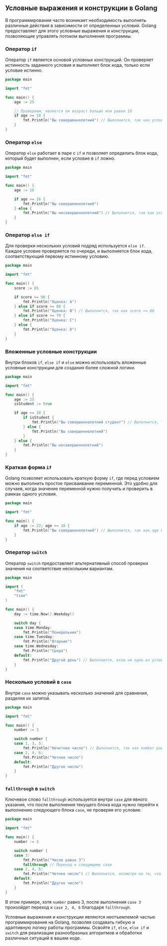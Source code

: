 ## Условные выражения и конструкции в Golang

В программировании часто возникает необходимость выполнять различные действия в зависимости от определенных условий. Golang предоставляет для этого условные выражения и конструкции, позволяющие управлять потоком выполнения программы.

### Оператор `if`

Оператор `if` является основой условных конструкций. Он проверяет истинность заданного условия и выполняет блок кода, только если условие истинно.

```go
package main

import "fmt"

func main() {
    age := 25

    // Проверяем, является ли возраст больше или равен 18
    if age >= 18 {
        fmt.Println("Вы совершеннолетний") // Выполнится, так как условие истинно
    }
}
```

### Оператор `else`

Оператор `else` работает в паре с `if` и позволяет определить блок кода, который будет выполнен, если условие в `if` ложно.

```go
package main

import "fmt"

func main() {
    age := 16

    if age >= 18 {
        fmt.Println("Вы совершеннолетний")
    } else {
        fmt.Println("Вы несовершеннолетний") // Выполнится, так как условие в if ложно
    }
}
```

### Оператор `else if`

Для проверки нескольких условий подряд используется `else if`.  Каждое условие проверяется по очереди, и выполняется блок кода, соответствующий первому истинному условию.

```go
package main

import "fmt"

func main() {
    score := 85

    if score >= 90 {
        fmt.Println("Оценка: A")
    } else if score >= 80 {
        fmt.Println("Оценка: B") // Выполнится, так как score >= 80
    } else if score >= 70 {
        fmt.Println("Оценка: C")
    } else {
        fmt.Println("Оценка: D")
    }
}
```

### Вложенные условные конструкции

Внутри блоков `if`, `else if` и `else` можно использовать вложенные условные конструкции для создания более сложной логики.

```go
package main

import "fmt"

func main() {
    age := 25
    isStudent := true

    if age >= 18 {
        if isStudent {
            fmt.Println("Вы совершеннолетний студент") // Выполнится, так как оба условия истинны
        } else {
            fmt.Println("Вы совершеннолетний")
        }
    } else {
        fmt.Println("Вы несовершеннолетний")
    }
}
```

### Краткая форма `if`

Golang позволяет использовать краткую форму `if`, где перед условием можно выполнить простое присваивание переменной. Это удобно для случаев, когда значение переменной нужно получить и проверить в рамках одного условия.

```go
package main

import "fmt"

func main() {
    if age := 22; age >= 18 {
        fmt.Println("Вы совершеннолетний") // Выполнится, так как age будет равно 22
    }
}
```

### Оператор `switch`

Оператор `switch` предоставляет альтернативный способ проверки значения на соответствие нескольким вариантам.

```go
package main

import (
    "fmt"
    "time"
)

func main() {
    day := time.Now().Weekday()

    switch day {
    case time.Monday:
        fmt.Println("Понедельник")
    case time.Tuesday:
        fmt.Println("Вторник")
    case time.Wednesday:
        fmt.Println("Среда")
    default:
        fmt.Println("Другой день") // Выполнится, если ни одно из условий не сработало
    }
}
```

### Несколько условий в `case`

Внутри `case` можно указывать несколько значений для сравнения, разделяя их запятой.

```go
package main

import "fmt"

func main() {
    number := 3

    switch number {
    case 1, 3, 5:
        fmt.Println("Нечетное число") // Выполнится, так как number равно 3
    case 2, 4, 6:
        fmt.Println("Четное число")
    default:
        fmt.Println("Другое число")
    }
}
```

### `fallthrough` в `switch`

Ключевое слово `fallthrough` используется внутри `case` для явного указания, что после выполнения текущего блока кода нужно перейти к выполнению следующего блока `case`, не проверяя его условие.

```go
package main

import "fmt"

func main() {
    number := 3

    switch number {
    case 3:
        fmt.Println("Число равно 3")
        fallthrough // Переход к следующему case
    case 2, 4, 6:
        fmt.Println("Четное число") // Выполнится, несмотря на то, что number не равно 2, 4 или 6
    default:
        fmt.Println("Другое число")
    }
}
```

В этом примере, хотя `number` равно 3, после выполнения `case 3` произойдет переход к `case 2, 4, 6` благодаря `fallthrough`.

Условные выражения и конструкции являются неотъемлемой частью программирования на Golang, позволяя создавать гибкую и адаптивную логику работы программы. Освойте `if`, `else`, `else if` и `switch` для реализации разнообразных алгоритмов и обработки различных ситуаций в вашем коде.
